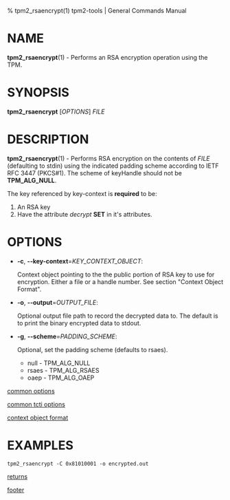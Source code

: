 % tpm2_rsaencrypt(1) tpm2-tools | General Commands Manual

# NAME

**tpm2_rsaencrypt**(1) - Performs an RSA encryption operation using the TPM.

# SYNOPSIS

**tpm2_rsaencrypt** [*OPTIONS*] _FILE_

# DESCRIPTION

**tpm2_rsaencrypt**(1) - Performs RSA encryption on the contents of _FILE_
(defaulting to stdin) using the indicated padding scheme according to
IETF RFC 3447 (PKCS#1). The scheme of keyHandle should not be **TPM_ALG_NULL**.

The key referenced by key-context is **required** to be:

1. An RSA key
2. Have the attribute *decrypt* **SET** in it's attributes.

# OPTIONS

  * **-c**, **\--key-context**=_KEY\_CONTEXT\_OBJECT_:

    Context object pointing to the the public portion of RSA key to use for
    encryption. Either a file or a handle number.
    See section "Context Object Format".

  * **-o**, **\--output**=_OUTPUT\_FILE_:

    Optional output file path to record the decrypted data to. The default is to print
    the binary encrypted data to stdout.

  * **-g**, **\--scheme**=_PADDING\_SCHEME_:

    Optional, set the padding scheme (defaults to rsaes).

    * null  - TPM_ALG_NULL
    * rsaes - TPM_ALG_RSAES
    * oaep  - TPM_ALG_OAEP

[common options](common/options.md)

[common tcti options](common/tcti.md)

[context object format](common/ctxobj.md)

# EXAMPLES

```
tpm2_rsaencrypt -C 0x81010001 -o encrypted.out
```

[returns](common/returns.md)

[footer](common/footer.md)

